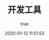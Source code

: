 ---
pageComponent:
  name: Catalogue
  data:
    path: dev_tools
    imgUrl: https://cdn.jsdelivr.net/gh/jorgen-zhao/picGo/blog/dev_tools.png
    description: 简化开发流程，提高开发效率，让开发者更专注于业务逻辑实现；有助于代码的管理与维护，保障代码质量和项目的稳定性；还能促进团队协作，使多人共同参与的项目得以高效推进 。
title: 开发工具
date: 2020-01-12 11:51:53
permalink: /note/dev_tools/
article: false
comment: false
editLink: false
author:
  name: jorgen
  link: https://github.com/jorgen-zhao
---